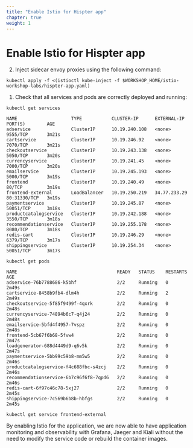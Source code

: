 ```yaml
---
title: "Enable Istio for Hispter app"
chapter: true
weight: 1
---
```


# Enable Istio for Hispter app

<!-- 1. We need first to label the namespace that will host the application with `istio-injection=enabled`. this is will enable automatic deploy of the envoy sidecar for each pod deployed.

```
kubectl label namespace hipster-app istio-injection=enabled
```

2. We need to redeploy the hipster application. Let's delete the application and redeploy it so pods will be created with the sidecar.

```
skaffold delete
```

Deploy the application:

```
skaffold run --default-repo=gcr.io/$PROJECT_ID
```

```
$WORKSHOP_HOME/istio-workshop-labs/deploy-hipster-app.sh
``` -->

2. Inject sidecar envoy proxies using the following command:

```
kubectl apply -f <(istioctl kube-inject -f $WORKSHOP_HOME/istio-workshop-labs/hispter-app.yaml)
```


<!-- ```
kubectl apply -f $WORKSHOP_HOME/istio-workshop-labs/loadgenerator.yaml
``` -->



1. Check that all services and pods are correctly deployed and running:

```
kubectl get services
```

```
NAME                    TYPE           CLUSTER-IP      EXTERNAL-IP    PORT(S)        AGE
adservice               ClusterIP      10.19.240.108   <none>         9555/TCP       3m21s
cartservice             ClusterIP      10.19.246.92    <none>         7070/TCP       3m21s
checkoutservice         ClusterIP      10.19.243.138   <none>         5050/TCP       3m20s
currencyservice         ClusterIP      10.19.241.45    <none>         7000/TCP       3m20s
emailservice            ClusterIP      10.19.245.193   <none>         5000/TCP       3m19s
frontend                ClusterIP      10.19.240.49    <none>         80/TCP         3m19s
frontend-external       LoadBalancer   10.19.250.219   34.77.233.29   80:31330/TCP   3m19s
paymentservice          ClusterIP      10.19.245.87    <none>         50051/TCP      3m18s
productcatalogservice   ClusterIP      10.19.242.188   <none>         3550/TCP       3m18s
recommendationservice   ClusterIP      10.19.255.178   <none>         8080/TCP       3m18s
redis-cart              ClusterIP      10.19.246.29    <none>         6379/TCP       3m17s
shippingservice         ClusterIP      10.19.254.34    <none>         50051/TCP      3m17s
```

```
kubectl get pods
```

```
NAME                                     READY   STATUS    RESTARTS   AGE
adservice-76b7788686-k5bhf               2/2     Running   0          2m49s
cartservice-8458b9fb4-dlm4h              2/2     Running   2          2m49s
checkoutservice-5f85f9499f-4qxrk         2/2     Running   0          2m48s
currencyservice-74894b6c7-q4j24          2/2     Running   0          2m48s
emailservice-5bfd4f4957-7vspz            2/2     Running   0          2m48s
frontend-5cb67f6b68-5fvw4                2/2     Running   0          2m47s
loadgenerator-688d4449d9-q6v5k           2/2     Running   0          2m47s
paymentservice-5bb99c59b8-mm5w5          2/2     Running   0          2m46s
productcatalogservice-f4c688fbc-s4zcj    2/2     Running   0          2m46s
recommendationservice-6b7c96f6f8-7qpd6   2/2     Running   0          2m46s
redis-cart-6f97c46c78-5xj27              2/2     Running   0          2m45s
shippingservice-7c569b6b8b-hbfgs         2/2     Running   0          2m45s
```

```
kubectl get service frontend-external
```


<!-- We need also to update the application DNS entry with the new DNS entry:

![Cloud DNS update service record](/images/gcp-cloud-dns-record-updated.png?width=40pc) -->



By enabling Istio for the application, we are now able to have application monitoring and observability with Grafana, Jaeger and Kiali without the need to modify the service code or rebuild the container images.
